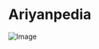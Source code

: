 # Ariyanpedia
![Image](https://github.com/user-attachments/assets/3360a1b4-2c13-47d1-b574-5edb0a8a0227)
